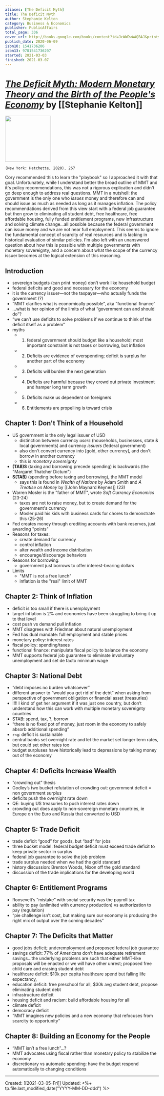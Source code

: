```yaml
---
aliases: [The Deficit Myth]
title: The Deficit Myth
author: Stephanie Kelton
category: Business & Economics
publisher: PublicAffairs
total_page: 336
cover_url: http://books.google.com/books/content?id=JcWWDwAAQBAJ&printsec=frontcover&img=1&zoom=1&edge=curl&source=gbs_api
publish_date: 2020-06-09
isbn10: 1541736206
isbn13: 9781541736207
started: 2021-03-03
finished: 2021-03-07
---
```

# [*The Deficit Myth: Modern Monetary Theory and the Birth of the People's Economy*](https://www.hachettebookgroup.com/titles/stephanie-kelton/the-deficit-myth/9781541736207/) by [[Stephanie Kelton]]

<img src="https://www.hachettebookgroup.com/wp-content/uploads/2019/05/DefecitMyth.jpg?fit=435%2C675" width=150>

`(New York: Hatchette, 2020), 267`

Cory recommended this to learn the "playbook" so I approached it with that goal. Unfortunately, while I understand better the broad outline of MMT and it's policy recommendations, this was not a rigorous explication and didn't go deep enough to address real questions. MMT in a nutshell: the government is the only one who *issues* money and therefore can and should issue as much as needed as long as it manages inflation. The policy recommendations derived from this view start with a federal job guarantee but then grow to eliminating all student debt, free healthcare, free affordable housing, fully funded entitlement programs, new infrastructure and solving climate change...all possible because the federal government can issue money and we are not near full employment. This seems to ignore the fundamental concept of scarcity of real resources and is lacking in historical evaluation of similar policies. I'm also left with an unanswered question about how this is possible with multiple governments with monetary sovereignty, and a concern about what the scope of the currency issuer becomes at the logical extension of this reasoning.


## Introduction
- sovereign budgets (can print money) don’t work like household budget 
- federal deficits and good and necessary for the economy 
- it is the currency issuer—not the taxpayer—who actually funds the government (?)
- “MMT clarifies what is economically possible”, aka “functional finance” 
- ...what is her opinion of the limits of what “government can and should do”?
- “we can’t use deficits to solve problems if we continue to think of the deficit itself as a problem”
- myths
  - 1. federal government should budget like a household; most important constraint is not taxes or borrowing, but inflation 
  - 2. Deficits are evidence of overspending; deficit is surplus for another part of the economy 
  - 3. Deficits will burden the next generation 
  - 4. Deficits are harmful because they crowd out private investment and hamper long term growth 
  - 5. Deficits make us dependent on foreigners 
  - 6. Entitlements are propelling is toward crisis 


## Chapter 1: Don't Think of a Household
- US government is the only legal issuer of USD
  - distinction between currency *users* (households, businesses, state & local governments) and currency *issuers* (federal government)
  - also don't convert currency into [gold, other currency], and don't borrow in another currency
  - this is *monetary sovereignty*
- **(TAB)S** (taxing and borrowing precede spending) is backwards (the "Margaret Thatcher Dictum")
- **S(TAB)** (spending before taxing and borrowing), the MMT model
    - says this is found in *Wealth of Nations* by Adam Smith and *A Treatise on Money* by [[John Maynard Keynes]] (23)
- Warren Mosler is the "father of MMT", wrote *Soft Currency Economics* (23-24)
  - taxes are not to raise money, but to create demand for the government's currency
  - Mosler paid his kids with business cards for chores to demonstrate this (25-26)
- Fed creates money through crediting accounts with bank reserves, just awarding "points"
- Reasons for taxes:
  - create demand for currency
  - control inflation
  - alter wealth and income distribution
  - encourage/discourage behaviors
- Reasons for borrowing:
  - government just borrows to offer interest-bearing dollars
- Limits
  - "MMT is not a free lunch"
  - inflation is the "real" limit of MMT


## Chapter 2: Think of Inflation 
- deficit is too small if there is unemployment 
- target inflation is 2% and economies have been struggling to bring it up to that level
- cost push vs demand pull inflation
- MMT disagrees with Friedman about natural unemployment 
- Fed has dual mandate: full employment and stable prices 
- monetary policy: interest rates
- fiscal policy: spending/taxes
- functional finance: manipulate fiscal policy to balance the economy 
- MMT supports federal job guarantee to eliminate involuntary unemployment and set de facto minimum wage


## Chapter 3: National Debt
- “debt imposes no burden whatsoever”
- different answer to “would you get rid of the debt” when asking from perspective of government obligation or financial asset (treasuries)
- !!!! I kind of get her argument if it was just one country, but don’t understand how this can work with multiple monetary sovereignty countries 
- STAB: spend, tax, ?, borrow
- “there is no fixed pot of money, just room in the economy to safely absorb additional spending”
- `r<g`: deficit is sustainable 
- central banks set overnight rate and let the market set longer term rates, but could set other rates too
- budget surpluses have historically lead to depressions by taking money out of the economy 


## Chapter 4: Deficits Increase Wealth
- “crowding out” thesis
- Godley’s two bucket refutation of crowding out: government deficit = non government surplus 
- deficits push the overnight rate down 
- QE: buying US treasuries to push interest rates down 
- crowding out does apply to non-sovereign monetary countries, ie Europe on the Euro and Russia that converted to USD


## Chapter 5: Trade Deficit 
- trade deficit “good” for goods, but “bad” for jobs 
- three bucket model: federal budget deficit must exceed trade deficit to keep private sector in surplus 
- federal job guarantee to solve the job problem 
- trade surplus needed when we had the gold standard 
- history discussion: Brenton Woods, Nixon off the gold standard 
- discussion of the trade implications for the developing world 


## Chapter 6: Entitlement Programs 
- Roosevelt’s “mistake” with social security was the payroll tax
- ability to pay (unlimited with currency production) vs authorization to pay (regulation)
- “pie challenge isn’t cost, but making sure our economy is producing the right mix of output over the coming decades”


## Chapter 7: The Deficits that Matter 
- good jobs deficit; underemployment and proposed federal job guarantee 
- savings deficit: 77% of Americans don’t have adequate retirement savings...the underlying problems are such that either MMT-like proposals will be enacted or we will have other unrest; proposed free child care and erasing student debt 
- healthcare deficit: $10k per capita healthcare spend but falling life expectancy, 
- education deficit: free preschool for all, $30k avg student debt, propose eliminating student debt 
- infrastructure deficit
- housing deficit and racism: build affordable housing for all
- climate deficit
- democracy deficit 
- “MMT imagines new policies and a new economy that refocuses from scarcity to opportunity”


## Chapter 8: Building an Economy for the People
- “MMT isn’t a free lunch”...?
- MMT advocates using fiscal rather than monetary policy to stabilize the economy 
- discretionary vs automatic spending: have the budget respond automatically to changing conditions 

---
Created: [[2021-03-05-Fri]]
Updated: <%+ tp.file.last_modified_date("YYYY-MM-DD-ddd") %>

